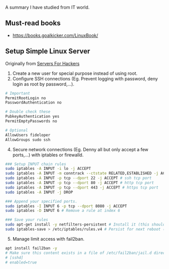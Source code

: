 A summary I have studied from IT world.

## Must-read books

- https://books.goalkicker.com/LinuxBook/

## Setup Simple Linux Server

Originally from [Servers For Hackers](https://serversforhackers.com/s/fresh-server-security-setup)

1. Create a new user for special purpose instead of using root.
2. Configure SSH connections (Eg. Prevent logging with password, deny login as root by password,...).

```bash
# Important
PermitRootLogin no
PasswordAuthentication no

# Double check these
PubkeyAuthentication yes
PermitEmptyPasswords no

# Optional
AllowUsers fideloper
AllowGroups sudo ssh
```

4. Secure network connections (Eg. Denny all but only accept a few ports,...) with iptables or firewalld.

```bash
### Setup INPUT chain rules
sudo iptables -A INPUT -i lo -j ACCEPT
sudo iptables -A INPUT -m conntrack --ctstate RELATED,ESTABLISHED -j ACCEPT
sudo iptables -A INPUT -p tcp --dport 22 -j ACCEPT # ssh tcp port
sudo iptables -A INPUT -p tcp --dport 80 -j ACCEPT # http tcp port
sudo iptables -A INPUT -p tcp --dport 443 -j ACCEPT # https tcp port
sudo iptables -A INPUT -j DROP

### Append your specified ports.
sudo iptables -I INPUT 6 -p tcp --dport 8080 -j ACCEPT
sudo iptables -D INPUT 6 # Remove a rule at index 6

### Save your rules
sudo apt-get install -y netfilters-persistent # Install it (this should save your current rules)
sudo iptables-save > /etc/iptables/rules.v4 # Persist for next reboot (may be unnecessary)
```

5. Manage limit access with fail2ban.

```bash
apt install fail2ban -y
# Make sure this content exists in a file of /etc/fail2ban/jail.d directory
# [sshd]
# enabled=true
```
